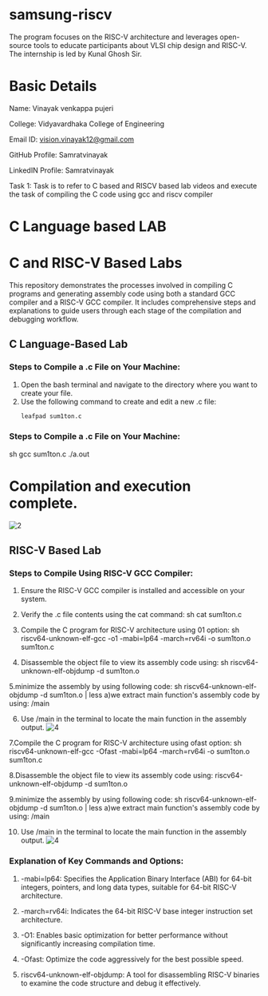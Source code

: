# samsung-riscv
The program focuses on the RISC-V architecture and leverages open-source tools to educate participants about VLSI chip design and RISC-V. The internship is led by Kunal Ghosh Sir.

# Basic Details

Name: Vinayak venkappa pujeri

College: Vidyavardhaka College of Engineering

Email ID: vision.vinayak12@gmail.com

GitHub Profile: Samratvinayak

LinkedIN Profile: Samratvinayak

Task 1: Task is to refer to C based and RISCV based lab videos and execute the task of compiling the C code using gcc and riscv compiler

# C Language based LAB
# C and RISC-V Based Labs

This repository demonstrates the processes involved in compiling C programs and generating assembly code using both a standard GCC compiler and a RISC-V GCC compiler. It includes comprehensive steps and explanations to guide users through each stage of the compilation and debugging workflow.

## C Language-Based Lab

### Steps to Compile a .c File on Your Machine:

1. Open the bash terminal and navigate to the directory where you want to create your file.
2. Use the following command to create and edit a new .c file:
   ```sh
   leafpad sum1ton.c


### Steps to Compile a .c File on Your Machine:
 sh
 gcc sum1ton.c
 ./a.out
 # Compilation and execution complete.
 
![2](https://github.com/user-attachments/assets/5712cf49-d372-467e-9ace-425a3741b7b4)
## RISC-V Based Lab

### Steps to Compile Using RISC-V GCC Compiler:
1. Ensure the RISC-V GCC compiler is installed and accessible on your system.
2. Verify the .c file contents using the cat command:
 sh
cat sum1ton.c

3. Compile the C program for RISC-V architecture using 01 option:
 sh
riscv64-unknown-elf-gcc -o1 -mabi=lp64 -march=rv64i -o sum1ton.o sum1ton.c

4. Disassemble the object file to view its assembly code using:
 sh
riscv64-unknown-elf-objdump -d sum1ton.o

5.minimize the assembly by using following code:
sh
riscv64-unknown-elf-objdump -d sum1ton.o | less
 a)we extract main function's assembly code by using:
   /main

6. Use /main in the terminal to locate the main function in the assembly output.
![4](https://github.com/user-attachments/assets/abbb078b-bee3-452d-9e04-0f0d61ba42bf)

7.Compile the C program for RISC-V architecture using ofast option:
sh
riscv64-unknown-elf-gcc -Ofast -mabi=lp64 -march=rv64i -o sum1ton.o sum1ton.c

8.Disassemble the object file to view its assembly code using:
riscv64-unknown-elf-objdump -d sum1ton.o

9.minimize the assembly by using following code:
sh
riscv64-unknown-elf-objdump -d sum1ton.o | less
 a)we extract main function's assembly code by using:
   /main

10. Use /main in the terminal to locate the main function in the assembly output.
![4](https://github.com/user-attachments/assets/abbb078b-bee3-452d-9e04-0f0d61ba42bf)

### Explanation of Key Commands and Options: 
1. -mabi=lp64: Specifies the Application Binary Interface (ABI) for 64-bit integers, pointers, and long data types, suitable for 64-bit RISC-V architecture.

2. -march=rv64i: Indicates the 64-bit RISC-V base integer instruction set architecture.

3. -O1: Enables basic optimization for better performance without significantly increasing compilation time.

4. -Ofast: Optimize the code aggressively for the best possible speed.

5. riscv64-unknown-elf-objdump: A tool for disassembling RISC-V binaries to examine the code structure and debug it effectively.
